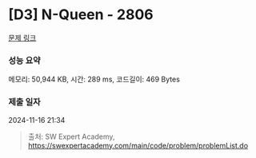 # [D3] N-Queen - 2806 

[문제 링크](https://swexpertacademy.com/main/code/problem/problemDetail.do?contestProbId=AV7GKs06AU0DFAXB) 

### 성능 요약

메모리: 50,944 KB, 시간: 289 ms, 코드길이: 469 Bytes

### 제출 일자

2024-11-16 21:34



> 출처: SW Expert Academy, https://swexpertacademy.com/main/code/problem/problemList.do